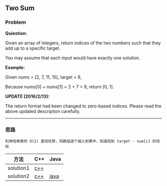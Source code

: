 ## Two Sum

### Problem
**Quiestion:**

Given an array of integers, return indices of the two numbers such that they add up to a specific target.

You may assume that each input would have exactly one solution.

**Example:**

Given nums = [2, 7, 11, 15], target = 9,

Because nums[0] + nums[1] = 2 + 7 = 9, return [0, 1].

**UPDATE (2016/2/13):**

The return format had been changed to zero-based indices. Please read the above updated description carefully.
***

### 思路

```
利用哈希表的 O(1) 查找优势，将数组逐个插入到表中，知道找到 target - num[i] 的目标
```
| 方法 | C++ | Java |
|---|---|---|
| solution1 | [c++](https://github.com/PatrickLin1993/LeetCode/blob/master/Algorithmn/Two%20Sum/resolution2.cpp)  | 
| solution2 | [c++](https://github.com/PatrickLin1993/LeetCode/blob/master/Algorithmn/Two%20Sum/resolution2.cpp)  | [java](https://github.com/patricklin2018/LeetCode/tree/master/code/1%20-%20Two%20Sum/java/TwoSum.java) 




